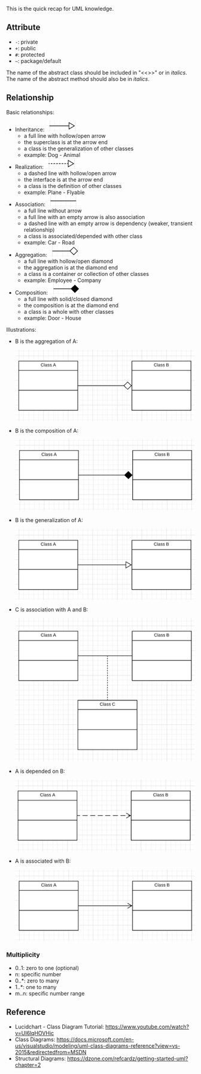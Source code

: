 
This is the quick recap for UML knowledge.

## Attribute
- `-`: private
- `+`: public
- `#`: protected
- `~`: package/default

The name of the abstract class should be included in "<<>>" or in _italics_. The name of the abstract method should also be in _italics_.


## Relationship

Basic relationships:

- Inheritance: ![solid line with hollow arrow](images/UML/lines/inheritance.png)
    - a full line with hollow/open arrow
    - the superclass is at the arrow end
    - a class is the generalization of other classes
    - example: Dog - Animal
- Realization: ![dotted line with hollow arrow](images/UML/lines/realization.png)
    - a dashed line with hollow/open arrow
    - the interface is at the arrow end
    - a class is the definition of other classes
    - example: Plane - Flyable
- Association: ![solid line](images/UML/lines/association.png)
    - a full line without arrow 
    - a full line with an empty arrow is also association
    - a dashed line with an empty arrow is dependency (weaker, transient relationship)
    - a class is associated/depended with other class
    - example: Car - Road
- Aggregation: ![solid line with hollow diamond](images/UML/lines/aggregation.png)
    - a full line with hollow/open diamond
    - the aggregation is at the diamond end
    - a class is a container or collection of other classes
    - example: Employee - Company
- Composition: ![solid line with solid diamond](images/UML/lines/composition.png)
    - a full line with solid/closed diamond
    - the composition is at the diamond end
    - a class is a whole with other classes
    - example: Door - House


Illustrations:

- B is the aggregation of A:
    
    ![aggregation](images/UML/aggregation.png)

- B is the composition of A:
    
    ![composition](images/UML/composition.png)

- B is the generalization of A: 
    
    ![specialization/generalization](images/UML/generalization.png)

- C is association with A and B:
    
    ![association](images/UML/association.png)

- A is depended on B:

    ![dependended](images/UML/depended.png)

- A is associated with B:

    ![associated](images/UML/associated.png)

### Multiplicity

- 0..1: zero to one (optional)
- n: specific number
- 0..*: zero to many
- 1..*: one to many
- m..n: specific number range


## Reference
- Lucidchart - Class Diagram Tutorial: https://www.youtube.com/watch?v=UI6lqHOVHic
- Class Diagrams: https://docs.microsoft.com/en-us/visualstudio/modeling/uml-class-diagrams-reference?view=vs-2015&redirectedfrom=MSDN
- Structural Diagrams: https://dzone.com/refcardz/getting-started-uml?chapter=2
